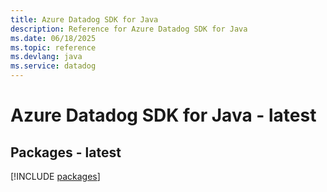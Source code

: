 ```yaml
---
title: Azure Datadog SDK for Java
description: Reference for Azure Datadog SDK for Java
ms.date: 06/18/2025
ms.topic: reference
ms.devlang: java
ms.service: datadog
---
```

# Azure Datadog SDK for Java - latest
## Packages - latest
[!INCLUDE [packages](datadog-index.md)]